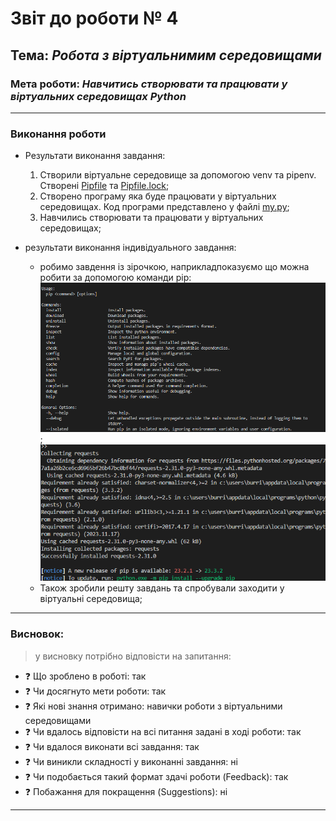 # Звіт до роботи № 4
## Тема: _Робота з віртуальнимим середовищами_
### Мета роботи: _Навчитись створювати та працювати у віртуальних середовищах Python_
---
### Виконання роботи
- Результати виконання завдання:
    1. Створили віртуальне середовище за допомогою venv та pipenv. Створені [Pipfile](./Pipfile) та [Pipfile.lock](./Pipfile.lock);
    1. Створено програму яка буде працювати у віртуальних середовищах. Код програми представлено у файлі [my.py](./my.py);
    1. Навчились створювати та працювати у віртуальних середовищах;

- результати виконання індивідуального завдання:
    - робимо завдення із зірочкою, наприкладпоказуємо що можна робити за допомогою команди pip:
    ![al](pip--help.png);
![al](pipinstall.png)
    - Також зробили решту завдань та спробували заходити у віртуальні середовища;

---
### Висновок: 
> у висновку потрібно відповісти на запитання:

- :question: Що зроблено в роботі: так
- :question: Чи досягнуто мети роботи: так
- :question: Які нові знання отримано: навички роботи з віртуальними середовищами
- :question: Чи вдалось відповісти на всі питання задані в ході роботи: так
- :question: Чи вдалося виконати всі завдання: так
- :question: Чи виникли складності у виконанні завдання: ні
- :question: Чи подобається такий формат здачі роботи (Feedback): так
- :question: Побажання для покращення (Suggestions): ні

---
